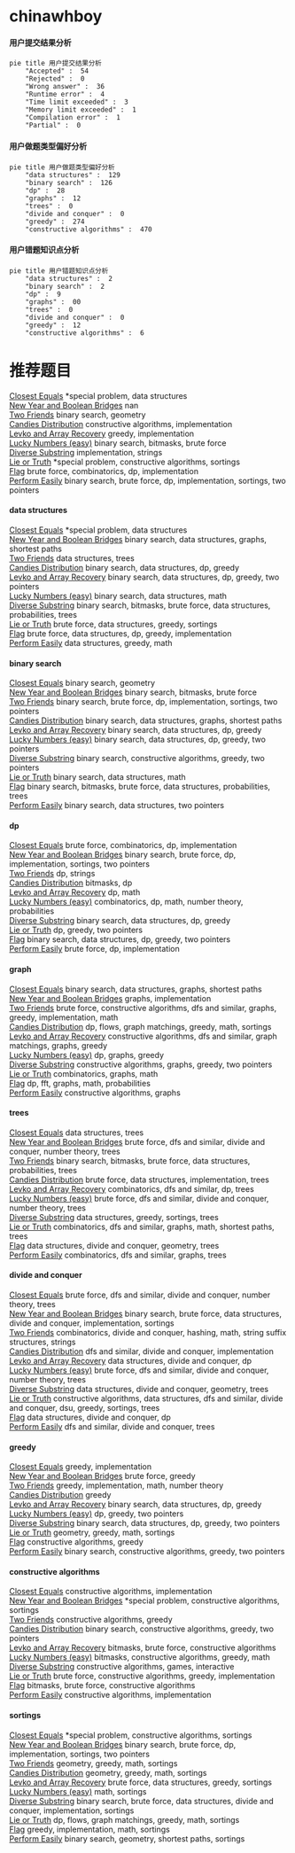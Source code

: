 # chinawhboy
<!-- tabs:start -->
#### **用户提交结果分析**

```mermaid
pie title 用户提交结果分析
    "Accepted" :  54
    "Rejected" :  0
    "Wrong answer" :  36
    "Runtime error" :  4
    "Time limit exceeded" :  3
    "Memory limit exceeded" :  1
    "Compilation error" :  1
    "Partial" :  0
```
#### **用户做题类型偏好分析**

```mermaid
pie title 用户做题类型偏好分析
    "data structures" :  129
    "binary search" :  126
    "dp" :  28
    "graphs" :  12
    "trees" :  0
    "divide and conquer" :  0
    "greedy" :  274
    "constructive algorithms" :  470
```
#### **用户错题知识点分析**

```mermaid
pie title 用户错题知识点分析
    "data structures" :  2
    "binary search" :  2
    "dp" :  9
    "graphs" :  00
    "trees" :  0
    "divide and conquer" :  0
    "greedy" :  12
    "constructive algorithms" :  6
```
<!-- tabs:end -->
# 推荐题目
[Closest Equals](http://codeforces.com/problemset/problem/522/D)		*special problem,
                        data structures		  
[New Year and Boolean Bridges](http://codeforces.com/problemset/problem/908/H)		nan		  
[Two Friends](http://codeforces.com/problemset/problem/8/D)		binary search,
                        geometry		  
[Candies Distribution](http://codeforces.com/problemset/problem/1054/C)		constructive algorithms,
                        implementation		  
[Levko and Array Recovery](http://codeforces.com/problemset/problem/360/A)		greedy,
                        implementation		  
[Lucky Numbers (easy)](http://codeforces.com/problemset/problem/96/B)		binary search,
                        bitmasks,
                        brute force		  
[Diverse Substring](http://codeforces.com/problemset/problem/1073/A)		implementation,
                        strings		  
[Lie or Truth](https://codeforces.com/contest/795/problem/D)		*special problem,
                        constructive algorithms,
                        sortings		  
[Flag](http://codeforces.com/problemset/problem/1181/C)		brute force,
                        combinatorics,
                        dp,
                        implementation		  
[Perform Easily](http://codeforces.com/problemset/problem/1413/C)		binary search,
                        brute force,
                        dp,
                        implementation,
                        sortings,
                        two pointers		  
<!-- tabs:start -->
#### **data structures**
[Closest Equals](http://codeforces.com/problemset/problem/522/D)		*special problem,
                        data structures		  
[New Year and Boolean Bridges](http://codeforces.com/problemset/problem/229/B)		binary search,
                        data structures,
                        graphs,
                        shortest paths		  
[Two Friends](http://codeforces.com/problemset/problem/1109/F)		data structures,
                        trees		  
[Candies Distribution](https://codeforces.com/contest/1314/problem/E)		binary search,
                        data structures,
                        dp,
                        greedy		  
[Levko and Array Recovery](http://codeforces.com/problemset/problem/1492/C)		binary search,
                        data structures,
                        dp,
                        greedy,
                        two pointers		  
[Lucky Numbers (easy)](http://codeforces.com/problemset/problem/1490/G)		binary search,
                        data structures,
                        math		  
[Diverse Substring](http://codeforces.com/problemset/problem/1479/D)		binary search,
                        bitmasks,
                        brute force,
                        data structures,
                        probabilities,
                        trees		  
[Lie or Truth](http://codeforces.com/problemset/problem/1497/A)		brute force,
                        data structures,
                        greedy,
                        sortings		  
[Flag](http://codeforces.com/problemset/problem/1491/C)		brute force,
                        data structures,
                        dp,
                        greedy,
                        implementation		  
[Perform Easily](http://codeforces.com/problemset/problem/1492/B)		data structures,
                        greedy,
                        math		  
#### **binary search**
[Closest Equals](http://codeforces.com/problemset/problem/8/D)		binary search,
                        geometry		  
[New Year and Boolean Bridges](http://codeforces.com/problemset/problem/96/B)		binary search,
                        bitmasks,
                        brute force		  
[Two Friends](http://codeforces.com/problemset/problem/1413/C)		binary search,
                        brute force,
                        dp,
                        implementation,
                        sortings,
                        two pointers		  
[Candies Distribution](http://codeforces.com/problemset/problem/229/B)		binary search,
                        data structures,
                        graphs,
                        shortest paths		  
[Levko and Array Recovery](https://codeforces.com/contest/1314/problem/E)		binary search,
                        data structures,
                        dp,
                        greedy		  
[Lucky Numbers (easy)](http://codeforces.com/problemset/problem/1492/C)		binary search,
                        data structures,
                        dp,
                        greedy,
                        two pointers		  
[Diverse Substring](http://codeforces.com/problemset/problem/1463/D)		binary search,
                        constructive algorithms,
                        greedy,
                        two pointers		  
[Lie or Truth](http://codeforces.com/problemset/problem/1490/G)		binary search,
                        data structures,
                        math		  
[Flag](http://codeforces.com/problemset/problem/1479/D)		binary search,
                        bitmasks,
                        brute force,
                        data structures,
                        probabilities,
                        trees		  
[Perform Easily](http://codeforces.com/problemset/problem/1436/E)		binary search,
                        data structures,
                        two pointers		  
#### **dp**
[Closest Equals](http://codeforces.com/problemset/problem/1181/C)		brute force,
                        combinatorics,
                        dp,
                        implementation		  
[New Year and Boolean Bridges](http://codeforces.com/problemset/problem/1413/C)		binary search,
                        brute force,
                        dp,
                        implementation,
                        sortings,
                        two pointers		  
[Two Friends](http://codeforces.com/problemset/problem/1015/F)		dp,
                        strings		  
[Candies Distribution](http://codeforces.com/problemset/problem/1103/D)		bitmasks,
                        dp		  
[Levko and Array Recovery](http://codeforces.com/problemset/problem/316/D3)		dp,
                        math		  
[Lucky Numbers (easy)](http://codeforces.com/problemset/problem/1278/F)		combinatorics,
                        dp,
                        math,
                        number theory,
                        probabilities		  
[Diverse Substring](https://codeforces.com/contest/1314/problem/E)		binary search,
                        data structures,
                        dp,
                        greedy		  
[Lie or Truth](https://codeforces.com/contest/1240/problem/B)		dp,
                        greedy,
                        two pointers		  
[Flag](http://codeforces.com/problemset/problem/1492/C)		binary search,
                        data structures,
                        dp,
                        greedy,
                        two pointers		  
[Perform Easily](https://codeforces.com/contest/1457/problem/C)		brute force,
                        dp,
                        implementation		  
#### **graph**
[Closest Equals](http://codeforces.com/problemset/problem/229/B)		binary search,
                        data structures,
                        graphs,
                        shortest paths		  
[New Year and Boolean Bridges](http://codeforces.com/problemset/problem/1255/B)		graphs,
                        implementation		  
[Two Friends](http://codeforces.com/problemset/problem/1487/C)		brute force,
                        constructive algorithms,
                        dfs and similar,
                        graphs,
                        greedy,
                        implementation,
                        math		  
[Candies Distribution](http://codeforces.com/problemset/problem/1437/C)		dp,
                        flows,
                        graph matchings,
                        greedy,
                        math,
                        sortings		  
[Levko and Array Recovery](http://codeforces.com/problemset/problem/1470/D)		constructive algorithms,
                        dfs and similar,
                        graph matchings,
                        graphs,
                        greedy		  
[Lucky Numbers (easy)](http://codeforces.com/problemset/problem/1476/C)		dp,
                        graphs,
                        greedy		  
[Diverse Substring](http://codeforces.com/problemset/problem/1304/D)		constructive algorithms,
                        graphs,
                        greedy,
                        two pointers		  
[Lie or Truth](http://codeforces.com/problemset/problem/1475/C)		combinatorics,
                        graphs,
                        math		  
[Flag](http://codeforces.com/problemset/problem/553/E)		dp,
                        fft,
                        graphs,
                        math,
                        probabilities		  
[Perform Easily](http://codeforces.com/problemset/problem/1495/C)		constructive algorithms,
                        graphs		  
#### **trees**
[Closest Equals](http://codeforces.com/problemset/problem/1109/F)		data structures,
                        trees		  
[New Year and Boolean Bridges](http://codeforces.com/problemset/problem/1491/E)		brute force,
                        dfs and similar,
                        divide and conquer,
                        number theory,
                        trees		  
[Two Friends](http://codeforces.com/problemset/problem/1479/D)		binary search,
                        bitmasks,
                        brute force,
                        data structures,
                        probabilities,
                        trees		  
[Candies Distribution](http://codeforces.com/problemset/problem/1511/C)		brute force,
                        data structures,
                        implementation,
                        trees		  
[Levko and Array Recovery](http://codeforces.com/problemset/problem/1499/F)		combinatorics,
                        dfs and similar,
                        dp,
                        trees		  
[Lucky Numbers (easy)](http://codeforces.com/problemset/problem/1491/E)		brute force,
                        dfs and similar,
                        divide and conquer,
                        number theory,
                        trees		  
[Diverse Substring](http://codeforces.com/problemset/problem/1466/D)		data structures,
                        greedy,
                        sortings,
                        trees		  
[Lie or Truth](http://codeforces.com/problemset/problem/1495/D)		combinatorics,
                        dfs and similar,
                        graphs,
                        math,
                        shortest paths,
                        trees		  
[Flag](http://codeforces.com/problemset/problem/1303/G)		data structures,
                        divide and conquer,
                        geometry,
                        trees		  
[Perform Easily](http://codeforces.com/problemset/problem/1454/E)		combinatorics,
                        dfs and similar,
                        graphs,
                        trees		  
#### **divide and conquer**
[Closest Equals](http://codeforces.com/problemset/problem/1491/E)		brute force,
                        dfs and similar,
                        divide and conquer,
                        number theory,
                        trees		  
[New Year and Boolean Bridges](http://codeforces.com/problemset/problem/1461/D)		binary search,
                        brute force,
                        data structures,
                        divide and conquer,
                        implementation,
                        sortings		  
[Two Friends](http://codeforces.com/problemset/problem/1466/G)		combinatorics,
                        divide and conquer,
                        hashing,
                        math,
                        string suffix structures,
                        strings		  
[Candies Distribution](http://codeforces.com/problemset/problem/1490/D)		dfs and similar,
                        divide and conquer,
                        implementation		  
[Levko and Array Recovery](https://codeforces.com/contest/1483/problem/C)		data structures,
                        divide and conquer,
                        dp		  
[Lucky Numbers (easy)](http://codeforces.com/problemset/problem/1491/E)		brute force,
                        dfs and similar,
                        divide and conquer,
                        number theory,
                        trees		  
[Diverse Substring](http://codeforces.com/problemset/problem/1303/G)		data structures,
                        divide and conquer,
                        geometry,
                        trees		  
[Lie or Truth](http://codeforces.com/problemset/problem/1494/D)		constructive algorithms,
                        data structures,
                        dfs and similar,
                        divide and conquer,
                        dsu,
                        greedy,
                        sortings,
                        trees		  
[Flag](http://codeforces.com/problemset/problem/1482/E)		data structures,
                        divide and conquer,
                        dp		  
[Perform Easily](http://codeforces.com/problemset/problem/566/C)		dfs and similar,
                        divide and conquer,
                        trees		  
#### **greedy**
[Closest Equals](http://codeforces.com/problemset/problem/360/A)		greedy,
                        implementation		  
[New Year and Boolean Bridges](http://codeforces.com/problemset/problem/779/B)		brute force,
                        greedy		  
[Two Friends](http://codeforces.com/problemset/problem/749/A)		greedy,
                        implementation,
                        math,
                        number theory		  
[Candies Distribution](http://codeforces.com/problemset/problem/888/B)		greedy		  
[Levko and Array Recovery](https://codeforces.com/contest/1314/problem/E)		binary search,
                        data structures,
                        dp,
                        greedy		  
[Lucky Numbers (easy)](https://codeforces.com/contest/1240/problem/B)		dp,
                        greedy,
                        two pointers		  
[Diverse Substring](http://codeforces.com/problemset/problem/1492/C)		binary search,
                        data structures,
                        dp,
                        greedy,
                        two pointers		  
[Lie or Truth](https://codeforces.com/contest/1496/problem/C)		geometry,
                        greedy,
                        math,
                        sortings		  
[Flag](http://codeforces.com/problemset/problem/1493/A)		constructive algorithms,
                        greedy		  
[Perform Easily](http://codeforces.com/problemset/problem/1463/D)		binary search,
                        constructive algorithms,
                        greedy,
                        two pointers		  
#### **constructive algorithms**
[Closest Equals](http://codeforces.com/problemset/problem/1054/C)		constructive algorithms,
                        implementation		  
[New Year and Boolean Bridges](https://codeforces.com/contest/795/problem/D)		*special problem,
                        constructive algorithms,
                        sortings		  
[Two Friends](http://codeforces.com/problemset/problem/1493/A)		constructive algorithms,
                        greedy		  
[Candies Distribution](http://codeforces.com/problemset/problem/1463/D)		binary search,
                        constructive algorithms,
                        greedy,
                        two pointers		  
[Levko and Array Recovery](https://codeforces.com/contest/1456/problem/B)		bitmasks,
                        brute force,
                        constructive algorithms		  
[Lucky Numbers (easy)](http://codeforces.com/problemset/problem/1492/D)		bitmasks,
                        constructive algorithms,
                        greedy,
                        math		  
[Diverse Substring](https://codeforces.com/contest/1504/problem/D)		constructive algorithms,
                        games,
                        interactive		  
[Lie or Truth](https://codeforces.com/contest/1483/problem/A)		brute force,
                        constructive algorithms,
                        greedy,
                        implementation		  
[Flag](https://codeforces.com/contest/1457/problem/D)		bitmasks,
                        brute force,
                        constructive algorithms		  
[Perform Easily](http://codeforces.com/problemset/problem/1513/A)		constructive algorithms,
                        implementation		  
#### **sortings**
[Closest Equals](https://codeforces.com/contest/795/problem/D)		*special problem,
                        constructive algorithms,
                        sortings		  
[New Year and Boolean Bridges](http://codeforces.com/problemset/problem/1413/C)		binary search,
                        brute force,
                        dp,
                        implementation,
                        sortings,
                        two pointers		  
[Two Friends](https://codeforces.com/contest/1496/problem/C)		geometry,
                        greedy,
                        math,
                        sortings		  
[Candies Distribution](http://codeforces.com/problemset/problem/1495/A)		geometry,
                        greedy,
                        math,
                        sortings		  
[Levko and Array Recovery](http://codeforces.com/problemset/problem/1497/A)		brute force,
                        data structures,
                        greedy,
                        sortings		  
[Lucky Numbers (easy)](http://codeforces.com/problemset/problem/1427/A)		math,
                        sortings		  
[Diverse Substring](http://codeforces.com/problemset/problem/1461/D)		binary search,
                        brute force,
                        data structures,
                        divide and conquer,
                        implementation,
                        sortings		  
[Lie or Truth](http://codeforces.com/problemset/problem/1437/C)		dp,
                        flows,
                        graph matchings,
                        greedy,
                        math,
                        sortings		  
[Flag](http://codeforces.com/problemset/problem/1473/A)		greedy,
                        implementation,
                        math,
                        sortings		  
[Perform Easily](http://codeforces.com/problemset/problem/1486/B)		binary search,
                        geometry,
                        shortest paths,
                        sortings		  
<!-- tabs:end -->
